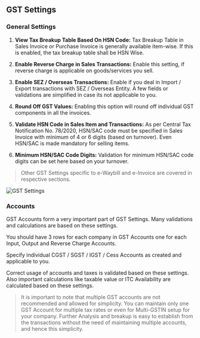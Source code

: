 ## GST Settings

### General Settings

1.  **View Tax Breakup Table Based On HSN Code:** Tax Breakup Table in Sales Invoice or Purchase Invoice is generally available item-wise. If this is enabled, the tax breakup table shall be HSN Wise.
    
2.  **Enable Reverse Charge in Sales Transactions:** Enable this setting, if reverse charge is applicable on goods/services you sell.
    
3.  **Enable SEZ / Overseas Transactions:** Enable if you deal in Import / Export transactions with SEZ / Overseas Entity. A few fields or validations are simplified in case its not applicable to you.
    
4.  **Round Off GST Values:** Enabling this option will round off individual GST components in all the invoices.
    
5.  **Validate HSN Code in Sales Item and Transactions:** As per Central Tax Notification No. 78/2020, HSN/SAC code must be specified in Sales Invoice with minimum of 4 or 6 digits (based on turnover). Even HSN/SAC is made mandatory for selling items.
    
6.  **Minimum HSN/SAC Code Digits:** Validation for minimum HSN/SAC code digits can be set here based on your turnover.
    

> Other GST Settings specific to e-Waybill and e-Invoice are covered in respective sections.

![GST Settings](https://docs.erpnext.com/files/gst_settings.png)

### Accounts

GST Accounts form a very important part of GST Settings. Many validations and calculations are based on these settings.

You should have 3 rows for each company in GST Accounts one for each Input, Output and Reverse Charge Accounts.

Specify individual CGST / SGST / IGST / Cess Accounts as created and applicable to you.

Correct usage of accounts and taxes is validated based on these settings. Also important calculations like taxable value or ITC Availability are calculated based on these settings.

> It is important to note that multiple GST accounts are not recommended and allowed for simplicity. You can maintain only one GST Account for multiple tax rates or even for Multi-GSTIN setup for your company. Further Analysis and breakup is easy to establish from the transactions without the need of maintaining multiple accounts, and hence this simplicity.